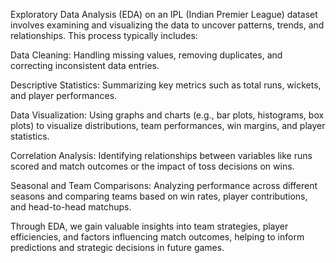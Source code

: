 Exploratory Data Analysis (EDA) on an IPL (Indian Premier League) dataset involves examining and visualizing the data to uncover patterns, trends, and relationships. This process typically includes:

Data Cleaning: Handling missing values, removing duplicates, and correcting inconsistent data entries.

Descriptive Statistics: Summarizing key metrics such as total runs, wickets, and player performances.

Data Visualization: Using graphs and charts (e.g., bar plots, histograms, box plots) to visualize distributions, team performances, win margins, and player statistics.

Correlation Analysis: Identifying relationships between variables like runs scored and match outcomes or the impact of toss decisions on wins.

Seasonal and Team Comparisons: Analyzing performance across different seasons and comparing teams based on win rates, player contributions, and head-to-head matchups.

Through EDA, we gain valuable insights into team strategies, player efficiencies, and factors influencing match outcomes, helping to inform predictions and strategic decisions in future games.
